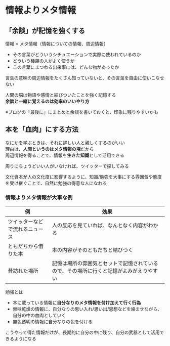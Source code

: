 # 情報よりメタ情報

## 「余談」が記憶を強くする

情報 > メタ情報（情報についての情報、周辺情報）

- その言葉がどういうシチュエーションで実際に使われているのか
- どういう種類の人がよく使うか
- この言葉にまつわる出来事には、どんな物があったか

言葉の意味の周辺情報をたくさん知っていないと、その言葉を自由に使いこなせない

人間の脳は物語や感情と結びついたことを強く記憶する  
**余談と一緒に覚えるのは効率のいいやり方**

※ブログの「最後に」にまとめと余談を書いておくと、印象に残りやすいかも

## 本を「血肉」にする方法

なにかを学ぶときは、それに詳しい人と親しくするのがいい  
理由は、**人間というのはメタ情報の塊**だから  
周辺情報を得ることで、情報を**生きた知識**として活用できる

周りにちょうどいい人がいなければ、ツイッターで探してみる

文化資本が人の文化度に影響するように、知識/勉強を大事にする雰囲気や態度を受け継ぐことで、自然に勉強の得意な人になれる

### 情報よりメタ情報が大事な例

|例|効果|
|--|--|
|ツイッターなどで流れるニュース|人の反応を見ていれば、なんとなく内容がわかる|
|ともだちから借りた本|本の内容がそのともだちと結びつく|
|昔訪れた場所|記憶は場所の雰囲気とセットで記憶されているので、その場所に行くと記憶がよみがえりやすい|

勉強とは

- 本に載っている情報に**自分なりのメタ情報を付け加えて行く行為**
- 無味乾燥の情報に、自分なりの思い入れ/思い出/思想などを絡ませながら、自分の中の血肉としていく
- 無色透明の情報に自分なりの色を付ける

こうやって得た情報だけが、長期的に自分の中に残り、自分の武器として活用できるようになる
